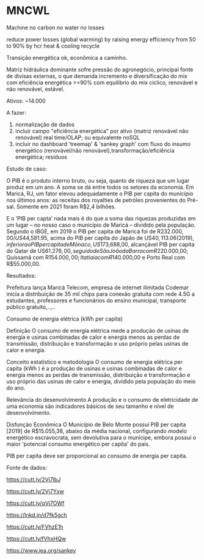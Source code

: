 # MNCWL

Machine no carbon no water no losses

reduce power losses (global warming) by raising energy efficiency from 50 to 90% by hcr heat &amp; cooling recycle

Transição energética ok, econômica a caminho.

Matriz hidráulica dominante sofre pressão do agronegócio, principal fonte de divisas externas, o que demanda incremento e diversificação do mix com eficiência energética >=90% com equilíbrio do mix cíclico, renovável e não renovável, estável.

Ativos: ~14.000

A fazer:
1. normalização de dados
2. incluir campo "eficiência energética" por ativo (matriz renovável não renovável) real time/OLAP; ou equivalente noSQL
3. incluir no dashboard 'treemap' & 'sankey graph' com fluxo do insumo energético (renovável/não renovável),transformação/eficiência energética; resíduos

Estudo de caso:

O PIB é o produto interno bruto, ou seja, quanto de riqueza que um lugar produz em um ano. A soma se dá entre todos os setores da economia. Em Maricá, RJ, um fator elevou adequadamente o PIB per capita do município nos últimos anos: as receitas dos royalties de petróleo provenientes do Pré-sal. Somente em 2021 foram R$2,4 bilhões.

E o ‘PIB per capta’ nada mais é do que a soma das riquezas produzidas em um lugar – no nosso caso o município de Maricá – dividido pela população. Segundo o IBGE, em 2019 o PIB per capita de Maricá foi de R$232.000,00/ US$44,581.95, acima do PIB per capita do Japão de US$40,113.06 (2019), inferior ao PIB per capita de Mônaco, US$173,688,00, alcançável PIB per capita do Qatar de US$61.276,00, seguido de São João da Barra com R$220.000,00; Quissamã com R$154.000,00; Itatiaia com R$140.000,00 e Porto Real com R$55.000,00.

Resultados:

Prefeitura lança Maricá Telecom, empresa de internet ilimitada
Codemar inicia a distribuição de 35 mil chips para conexão gratuita com rede 4.5G a estudantes, professores e funcionários do ensino municipal, transporte público gratuíto,..,..

Consumo de energia elétrica (kWh per capita)

Definição
O consumo de energia elétrica mede a produção de usinas de energia e usinas combinadas de calor e energia menos as perdas de transmissão, distribuição e transformação e uso próprio pelas usinas de calor e energia.

Conceito estatístico e metodologia
O consumo de energia elétrica per capita (kWh ) é a produção de usinas e usinas combinadas de calor e energia menos as perdas de transmissão, distribuição e transformação e uso próprio das usinas de calor e energia, dividido pela população do meio do ano. 

Relevância do desenvolvimento
A produção e o consumo de eletricidade de uma economia são indicadores básicos de seu tamanho e nível de desenvolvimento.


Disfunção Econômica
O Município de Belo Monte possui PIB per capita [2019] de R$15.055,38, abaixo da média nacional, configurando modelo energético escravocrata, sem devolutiva para o munícipe, embora possui o maior 'potencial consumo energético per capita' do pais.

PIB per capita deve ser proporcional ao consumo de energia per capita.

Fonte de dados:

https://cutt.ly/2Vj7lbJ

https://cutt.ly/2Vj7Yxw

https://cutt.ly/qVj7OWf

https://lnkd.in/d7fk5gch

https://cutt.ly/FVhzE1h

https://cutt.ly/fVhxHQw

https://www.iea.org/sankey
